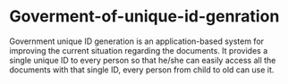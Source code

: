 # Goverment-of-unique-id-genration
Government unique ID generation is an application-based system for improving the current situation regarding the documents. It provides a single unique ID to every person so that he/she can easily access all the documents with that single ID, every person from child to old can use it.
